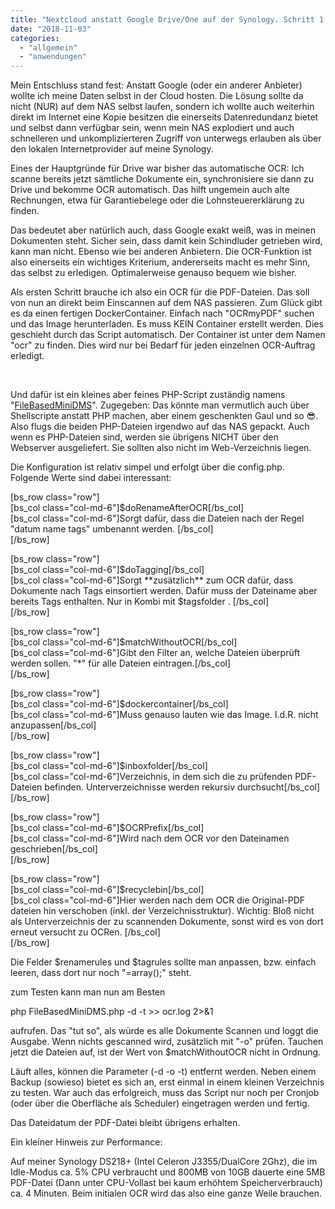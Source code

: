 ```yaml
---
title: "Nextcloud anstatt Google Drive/One auf der Synology. Schritt 1: OCR"
date: "2018-11-03"
categories: 
  - "allgemein"
  - "anwendungen"
---
```


Mein Entschluss stand fest: Anstatt Google (oder ein anderer Anbieter) wollte ich meine Daten selbst in der Cloud hosten. Die Lösung sollte da nicht (NUR) auf dem NAS selbst laufen, sondern ich wollte auch weiterhin direkt im Internet eine Kopie besitzen die einerseits Datenredundanz bietet und selbst dann verfügbar sein, wenn mein NAS explodiert und auch schnelleren und unkomplizierteren Zugriff von unterwegs erlauben als über den lokalen Internetprovider auf meine Synology.

Eines der Hauptgründe für Drive war bisher das automatische OCR: Ich scanne bereits jetzt sämtliche Dokumente ein, synchronisiere sie dann zu Drive und bekomme OCR automatisch. Das hilft ungemein auch alte Rechnungen, etwa für Garantiebelege oder die Lohnsteuererklärung zu finden.

Das bedeutet aber natürlich auch, dass Google exakt weiß, was in meinen Dokumenten steht. Sicher sein, dass damit kein Schindluder getrieben wird, kann man nicht. Ebenso wie bei anderen Anbietern. Die OCR-Funktion ist also einerseits ein wichtiges Kriterium, andererseits macht es mehr Sinn, das selbst zu erledigen. Optimalerweise genauso bequem wie bisher.

Als ersten Schritt brauche ich also ein OCR für die PDF-Dateien. Das soll von nun an direkt beim Einscannen auf dem NAS passieren. Zum Glück gibt es da einen fertigen DockerContainer. Einfach nach "OCRmyPDF" suchen und das Image herunterladen. Es muss KEIN Container erstellt werden. Dies geschieht durch das Script automatisch. Der Container ist unter dem Namen "ocr" zu finden. Dies wird nur bei Bedarf für jeden einzelnen OCR-Auftrag erledigt.

 

Und dafür ist ein kleines aber feines PHP-Script zuständig namens "[FileBasedMiniDMS](https://github.com/stweiss/FileBasedMiniDMS/blob/master/FileBasedMiniDMS.php)". Zugegeben: Das könnte man vermutlich auch über Shellscripte anstatt PHP machen, aber einem geschenkten Gaul und so 😎. Also flugs die beiden PHP-Dateien irgendwo auf das NAS gepackt. Auch wenn es PHP-Dateien sind, werden sie übrigens NICHT über den Webserver ausgeliefert. Sie sollten also nicht im Web-Verzeichnis liegen.

Die Konfiguration ist relativ simpel und erfolgt über die config.php. Folgende Werte sind dabei interessant:

\[bs\_row class="row"\]  
\[bs\_col class="col-md-6"\]$doRenameAfterOCR\[/bs\_col\]  
\[bs\_col class="col-md-6"\]Sorgt dafür, dass die Dateien nach der Regel "datum name tags" umbenannt werden. \[/bs\_col\]  
\[/bs\_row\]

\[bs\_row class="row"\]  
\[bs\_col class="col-md-6"\]$doTagging\[/bs\_col\]  
\[bs\_col class="col-md-6"\]Sorgt \*\*zusätzlich\*\* zum OCR dafür, dass Dokumente nach Tags einsortiert werden. Dafür muss der Dateiname aber bereits Tags enthalten. Nur in Kombi mit $tagsfolder . \[/bs\_col\]  
\[/bs\_row\]

\[bs\_row class="row"\]  
\[bs\_col class="col-md-6"\]$matchWithoutOCR\[/bs\_col\]  
\[bs\_col class="col-md-6"\]Gibt den Filter an, welche Dateien überprüft werden sollen. "\*" für alle Dateien eintragen.\[/bs\_col\]  
\[/bs\_row\]

\[bs\_row class="row"\]  
\[bs\_col class="col-md-6"\]$dockercontainer\[/bs\_col\]  
\[bs\_col class="col-md-6"\]Muss genauso lauten wie das Image. I.d.R. nicht anzupassen\[/bs\_col\]  
\[/bs\_row\]

\[bs\_row class="row"\]  
\[bs\_col class="col-md-6"\]$inboxfolder\[/bs\_col\]  
\[bs\_col class="col-md-6"\]Verzeichnis, in dem sich die zu prüfenden PDF-Dateien befinden. Unterverzeichnisse werden rekursiv durchsucht\[/bs\_col\]  
\[/bs\_row\]

\[bs\_row class="row"\]  
\[bs\_col class="col-md-6"\]$OCRPrefix\[/bs\_col\]  
\[bs\_col class="col-md-6"\]Wird nach dem OCR vor den Dateinamen geschrieben\[/bs\_col\]  
\[/bs\_row\]

\[bs\_row class="row"\]  
\[bs\_col class="col-md-6"\]$recyclebin\[/bs\_col\]  
\[bs\_col class="col-md-6"\]Hier werden nach dem OCR die Original-PDF dateien hin verschoben (inkl. der Verzeichnisstruktur). Wichtig: Bloß nicht als Unterverzeichnis der zu scannenden Dokumente, sonst wird es von dort erneut versucht zu OCRen. \[/bs\_col\]  
\[/bs\_row\]

Die Felder $renamerules und $tagrules sollte man anpassen, bzw. einfach leeren, dass dort nur noch "=array();" steht.

zum Testen kann man nun am Besten

php FileBasedMiniDMS.php -d -t >> ocr.log 2>&1

aufrufen. Das "tut so", als würde es alle Dokumente Scannen und loggt die Ausgabe. Wenn nichts gescanned wird, zusätzlich mit "-o" prüfen. Tauchen jetzt die Dateien auf, ist der Wert von $matchWithoutOCR nicht in Ordnung.

Läuft alles, können die Parameter (-d -o -t) entfernt werden. Neben einem Backup (sowieso) bietet es sich an, erst einmal in einem kleinen Verzeichnis zu testen. War auch das erfolgreich, muss das Script nur noch per Cronjob (oder über die Oberfläche als Scheduler) eingetragen werden und fertig.

Das Dateidatum der PDF-Datei bleibt übrigens erhalten.

Ein kleiner Hinweis zur Performance:

Auf meiner Synology DS218+ (Intel Celeron J3355/DualCore 2Ghz), die im Idle-Modus ca. 5% CPU verbraucht und 800MB von 10GB dauerte eine 5MB PDF-Datei (Dann unter CPU-Vollast bei kaum erhöhtem Speicherverbrauch) ca. 4 Minuten. Beim initialen OCR wird das also eine ganze Weile brauchen.
